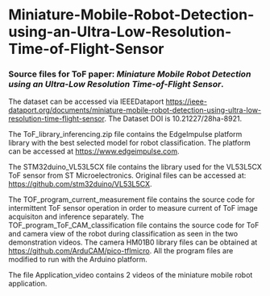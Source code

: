 # Miniature-Mobile-Robot-Detection-using-an-Ultra-Low-Resolution-Time-of-Flight-Sensor

### Source files for ToF paper: *Miniature Mobile Robot Detection using an Ultra-Low Resolution Time-of-Flight Sensor*.

The dataset can be accessed via IEEEDataport https://ieee-dataport.org/documents/miniature-mobile-robot-detection-using-ultra-low-resolution-time-flight-sensor. The Dataset DOI is 10.21227/28ha-8921.

The ToF_library_inferencing.zip file contains the EdgeImpulse platform library with the best selected model for robot classification. The platform can be accessed at https://www.edgeimpulse.com.

The STM32duino_VL53L5CX file contains the library used for the VL53L5CX ToF sensor from ST Microelectronics. Original files can be accessed at: https://github.com/stm32duino/VL53L5CX.

The TOF_program_current_measurement file contains the source code for intermittent ToF sensor operation in order to measure current of ToF image acquisiton and inference separately. The TOF_program_ToF_CAM_classification file contains the source code for ToF and camera view of the robot during classification as seen in the two demonstration videos. The camera HM01B0 library files can be obtained at https://github.com/ArduCAM/pico-tflmicro. All the program files are modified to run with the Arduino platform.

The file Application_video contains 2 videos of the miniature mobile robot application.
